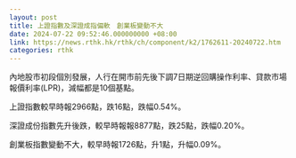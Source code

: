```yaml
---
layout: post
title: 上證指數及深證成指偏軟　創業板變動不大
date: 2024-07-22 09:52:46.000000000 +08:00
link: https://news.rthk.hk/rthk/ch/component/k2/1762611-20240722.htm
categories: rthk
---
```


內地股市初段個別發展，人行在開市前先後下調7日期逆回購操作利率、貸款市場報價利率(LPR)，減幅都是10個基點。

上證指數較早時報2966點，跌16點，跌幅0.54%。

深證成份指數先升後跌，較早時報報8877點，跌25點，跌幅0.20%。

創業板指數變動不大，較早時報1726點，升1點，升幅0.09%。
